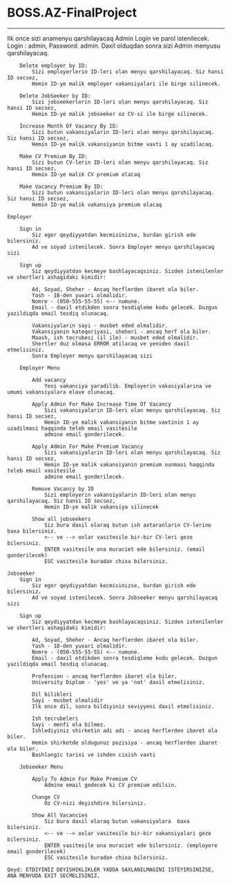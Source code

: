 # BOSS.AZ-FinalProject
-------------------------------------------------------------------------------------------------------------------------
Ilk once sizi anamenyu qarshilayacaq
	Admin
		Login ve parol istenilecek. Login : admin, Password: admin.
		Daxil olduqdan sonra sizi Admin menyusu qarshilayacaq.
		
		Delete employer by ID:
			Sizi employerlerin ID-leri olan menyu qarshilayacaq. Siz hansi ID secsez,
			Hemin ID-ye malik employer vakansiyalari ile birge silinecek.
		
		Delete JobSeeker by ID:
			Sizi jobseekerlerin ID-leri olan menyu qarshilayacaq. Siz hansi ID secsez,
			Hemin ID-ye malik jobseeker oz CV-si ile birge silinecek.

		İncrease Month Of Vacancy By ID:
			Sizi butun vakansiyalarin ID-leri olan menyu qarshilayacaq. Siz hansi ID secsez,
			Hemin ID-ye malik vakansiyanin bitme vaxti 1 ay uzadilacaq.

		Make CV Premium By ID:
			Sizi butun CV-lerin ID-leri olan menyu qarshilayacaq. Siz hansi ID secsez,
			Hemin ID-ye malik CV premium olacaq

		Make Vacancy Premium By ID:
			Sizi butun vakansiyalarin ID-leri olan menyu qarshilayacaq. Siz hansi ID secsez,
			Hemin ID-ye malik vakansiya premium olacaq

	Employer

		Sign in
			Siz eger qeydiyyatdan kecmisinizse, burdan girish ede bilersiniz.
			Ad ve soyad istenilecek. Sonra Employer menyu qarshilayacaq sizi

		Sign up
			Siz qeydiyyatdan kecmeye bashlayacaqsiniz. Sizden istenilenler ve shertleri ashagidaki kimidir:
	
			Ad, Soyad, Sheher - Ancaq herflerden ibaret ola biler.
			Yash - 18-den yuxari olmalidir.
			Nomre - (050-555-55-55) <-- numune.
			Email - daxil etdikden sonra tesdiqleme kodu gelecek. Duzgun yazildiqda email tesdiq olunacaq.
			
			Vakansiyalarin sayi - musbet eded olmalidir.
			Vakansiyanin kateqoriyasi, sheheri - ancaq herf ola biler.
			Maash, ish tecrubesi (il ile) - musbet eded olmalidir.
			Shertler duz olmasa ERROR atilacaq ve yeniden daxil etmelisiniz.
			Sonra Employer menyu qarshilayacaq sizi

		Employer Menu

			Add vacancy
				Yeni vakanciya yaradilib. Employerin vakasiyalarina ve umumi vakansiyalara elave olunacaq.

			Apply Admin For Make Increase Time Of Vacancy
				Sizi vakansiyalarin ID-leri olan menyu qarshilayacaq. Siz hansi ID secsez,
				Hemin ID-ye malik vakansiyanin bitme vaxtinin 1 ay uzadilmasi haqqinda teleb email vasitesile 
				admine email gonderilecek.

			Apply Admin For Make Premium Vacancy
				Sizi vakansiyalarin ID-leri olan menyu qarshilayacaq. Siz hansi ID secsez,
				Hemin ID-ye malik vakansiyanin premium ounmasi haqqinda teleb email vasitesile 
				admine email gonderilecek.

			Remove Vacancy by ID
				Sizi employerin vakansiyalarin ID-leri olan menyu qarshilayacaq. Siz hansi ID secsez,
				Hemin ID-ye malik vakansiya silinecek

			Show all jobseekers
				Siz bura daxil olaraq butun ish axtaranlarin CV-lerine baxa bilersiniz.
				<-- ve --> oxlar vasitesile bir-bir CV-leri geze bilersiniz.
				ENTER vasitesile ona muraciet ede bilersiniz. (email gonderilecek)
				ESC vasitesile buradan chixa bilersiniz.

	Jobseeker
		Sign in
			Siz eger qeydiyyatdan kecmisinizse, burdan girish ede bilersiniz.
			Ad ve soyad istenilecek. Sonra Jobseeker menyu qarshilayacaq sizi

		Sign up
			Siz qeydiyyatdan kecmeye bashlayacaqsiniz. Sizden istenilenler ve shertleri ashagidaki kimidir:
			
			Ad, Soyad, Sheher - Ancaq herflerden ibaret ola biler.
			Yash - 18-den yuxari olmalidir.
			Nomre - (050-555-55-55) <-- numune.
			Email - daxil etdikden sonra tesdiqleme kodu gelecek. Duzgun yazildiqda email tesdiq olunacaq.

			Profession - ancaq herflerden ibaret ola biler.
			University Diplom - 'yes' ve ya 'not' daxil etmelisiniz.

			Dil bilikleri
			Sayi - musbet olmalidir
			Ilk once dil, sonra bildiyiniz seviyyeni daxil etmelisiniz.
			
			Ish tecrubeleri
			Sayi - menfi ola bilmez.
			Ishlediyiniz shirketin adi adi - ancaq herflerden ibaret ola biler.
			Hemin shirketde oldugunuz pozisiya - ancaq herflerden ibaret ola biler.
			Bashlangic tarixi ve ishden cixish vaxti

		Jobseeker Menu
	
			Apply To Admin For Make Premium CV
				Admine email gedecek ki CV premium edilsin.

			Change CV
				Oz CV-nizi deyishdire bilersiniz.

			Show All Vacancies
				Siz bura daxil olaraq butun vakansiyalara  baxa bilersiniz.
				<-- ve --> oxlar vasitesile bir-bir vakansiyalari geze bilersiniz.
				ENTER vasitesile ona muraciet ede bilersiniz. (employere email gonderilecek)
				ESC vasitesile buradan chixa bilersiniz.

	Qeyd: ETDIYINIZ DEYISHIKLIKLER YADDA SAXLANILMAGINI ISTEYIRSINIZSE, ANA MENYUDA EXIT SECMELISINIZ.
	

	


